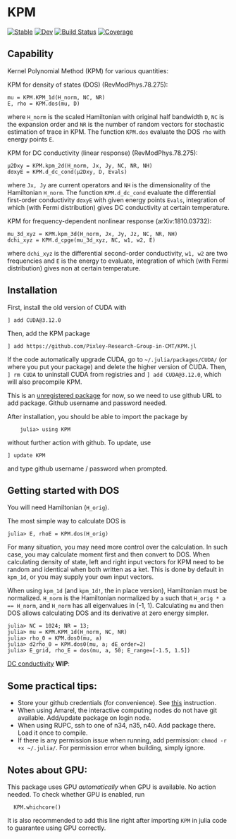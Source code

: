 # KPM

[![Stable](https://img.shields.io/badge/docs-stable-blue.svg)](https://yixingfu.github.io/KPM.jl/stable)
[![Dev](https://img.shields.io/badge/docs-dev-blue.svg)](https://yixingfu.github.io/KPM.jl/dev)
[![Build Status](https://github.com/yixingfu/KPM.jl/workflows/CI/badge.svg)](https://github.com/yixingfu/KPM.jl/actions)
[![Coverage](https://codecov.io/gh/yixingfu/KPM.jl/branch/master/graph/badge.svg)](https://codecov.io/gh/yixingfu/KPM.jl)

## Capability

Kernel Polynomial Method (KPM) for various quantities:

KPM for density of states (DOS) (RevModPhys.78.275):
```
mu = KPM.KPM_1d(H_norm, NC, NR)
E, rho = KPM.dos(mu, D)
```
where `H_norm` is the scaled Hamiltonian with original half bandwidth `D`, `NC` is the expansion order and `NR` is the number of random vectors for stochastic estimation of trace in KPM. The function `KPM.dos` evaluate the DOS `rho` with energy points `E`.

KPM for DC conductivity (linear response)  (RevModPhys.78.275):
```
μ2Dxy = KPM.kpm_2d(H_norm, Jx, Jy, NC, NR, NH)
dσxyE = KPM.d_dc_cond(μ2Dxy, D, Evals)
```
where  `Jx, Jy` are current operators and `NH` is the dimensionality of the Hamiltonian `H_norm`. The function `KPM.d_dc_cond` evaluate the differential first-order conductivity `dσxyE` with given energy points `Evals`, integration of which (with Fermi distribution) gives DC conductivity at certain temperature.

KPM for frequency-dependent nonlinear response (arXiv:1810.03732):
```
mu_3d_xyz = KPM.kpm_3d(H_norm, Jx, Jy, Jz, NC, NR, NH)
dchi_xyz = KPM.d_cpge(mu_3d_xyz, NC, w1, w2, E)
```
where `dchi_xyz` is the differential second-order conductivity, `w1, w2` are two frequencies and `E` is the energy to evaluate, integration of which (with Fermi distribution) gives non at certain temperature.


## Installation
  First, install the old version of CUDA with
  ```
  ] add CUDA@3.12.0
  ```
  Then, add the KPM package
  ```
  ] add https://github.com/Pixley-Research-Group-in-CMT/KPM.jl
  ```
  If the code automatically upgrade CUDA, go to `~/.julia/packages/CUDA/` (or where you put your package) and delete the higher version of CUDA. Then, `] rm CUDA` to uninstall CUDA from registries and `] add CUDA@3.12.0`, which will also precompile KPM.

  This is an [unregistered package](https://docs.julialang.org/en/v1.0/stdlib/Pkg/#Adding-unregistered-packages-1) for now, so we need to use github URL to add package. Github username and password needed.

  After installation, you should be able to import the package by
  ```
      julia> using KPM
  ```
  without further action with github. To update, use
  ```
  ] update KPM
  ```
  and type github username / password when prompted.
  

## Getting started with DOS

  You will need Hamiltonian (`H_orig`).  

  The most simple way to calculate DOS is
  ```
  julia> E, rhoE = KPM.dos(H_orig)
  ```

  For many situation, you may need more control over the calculation. In such case, you may calculate moment first and then convert to DOS. 
When calculating density of state, left and right input vectors for KPM need to be random and identical when both written as a ket. This is
done by default in `kpm_1d`, or you may supply your own input vectors.

  When using `kpm_1d` (and `kpm_1d!`, the in place version), Hamiltonian must be normalized. `H_norm` is the Hamiltonian normalized by `a` such that `H_orig * a == H_norm`, and `H_norm` has all eigenvalues in (-1, 1). Calculating `mu` and then DOS allows calculating DOS and its derivative at zero energy simpler.

  ```
  julia> NC = 1024; NR = 13;
  julia> mu = KPM.KPM_1d(H_norm, NC, NR)
  julia> rho_0 = KPM.dos0(mu, a)
  julia> d2rho_0 = KPM.dos0(mu, a; dE_order=2)
  julia> E_grid, rho_E = dos(mu, a, 50; E_range=[-1.5, 1.5])
  ```

  [DC conductivity](https://arxiv.org/abs/1410.8140) **WIP**:

## Some practical tips:
  * Store your github credentials (for convenience). See [this](https://docs.github.com/en/free-pro-team@latest/github/using-git/caching-your-github-credentials-in-git) instruction.
  * When using Amarel, the interactive computing nodes do not have git available. Add/update package on login node. 
  * When using RUPC, ssh to one of n34, n35, n40. Add package there. Load it once to compile. 
  * If there is any permission issue when running, add permission: `chmod -r +x ~/.julia/`. For permission error when building, simply ignore.


## Notes about GPU:

This package uses GPU *automatically* when GPU is available. No action needed. To check whether GPU is enabled, run
```
  KPM.whichcore()
```
It is also recommended to add this line right after importing `KPM` in julia code to guarantee using GPU correctly.
